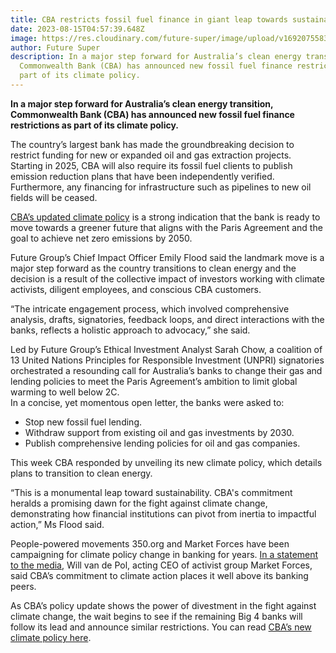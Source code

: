 ```yaml
---
title: CBA restricts fossil fuel finance in giant leap towards sustainability
date: 2023-08-15T04:57:39.648Z
image: https://res.cloudinary.com/future-super/image/upload/v1692075583/photo-1611273426858-450d8e3c9fce.avif
author: Future Super
description: In a major step forward for Australia’s clean energy transition,
  Commonwealth Bank (CBA) has announced new fossil fuel finance restrictions as
  part of its climate policy.
---
```

**In a major step forward for Australia’s clean energy transition, Commonwealth Bank (CBA) has announced new fossil fuel finance restrictions as part of its climate policy.** 

The country’s largest bank has made the groundbreaking decision to restrict funding for new or expanded oil and gas extraction projects. Starting in 2025, CBA will also require its fossil fuel clients to publish emission reduction plans that have been independently verified. Furthermore, any financing for infrastructure such as pipelines to new oil fields will be ceased. 

[CBA’s updated climate policy](https://www.commbank.com.au/about-us/investors/annual-reports/climate-report-2023.html) is a strong indication that the bank is ready to move towards a greener future that aligns with the Paris Agreement and the goal to achieve net zero emissions by 2050. 

Future Group’s Chief Impact Officer Emily Flood said the landmark move is a major step forward as the country transitions to clean energy and the decision is a result of the collective impact of investors working with climate activists, diligent employees, and conscious CBA customers. 

“The intricate engagement process, which involved comprehensive analysis, drafts, signatories, feedback loops, and direct interactions with the banks, reflects a holistic approach to advocacy,” she said. 

Led by Future Group’s Ethical Investment Analyst Sarah Chow, a coalition of 13 United Nations Principles for Responsible Investment (UNPRI) signatories orchestrated a resounding call for Australia’s banks to change their gas and lending policies to meet the Paris Agreement’s ambition to limit global warming to well below 2C.\
In a concise, yet momentous open letter, the banks were asked to:

* Stop new fossil fuel lending.
* Withdraw support from existing oil and gas investments by 2030.
* Publish comprehensive lending policies for oil and gas companies.

This week CBA responded by unveiling its new climate policy, which details plans to transition to clean energy. 

“This is a monumental leap toward sustainability. CBA's commitment heralds a promising dawn for the fight against climate change, demonstrating how financial institutions can pivot from inertia to impactful action,” Ms Flood said. 

People-powered movements 350.org and Market Forces have been campaigning for climate policy change in banking for years. [In a statement to the media](https://www.canberratimes.com.au/story/8302494/fossil-fuel-finances-drying-up-as-cba-cuts-support/), Will van de Pol, acting CEO of activist group Market Forces, said CBA’s commitment to climate action places it well above its banking peers. 

As CBA’s policy update shows the power of divestment in the fight against climate change, the wait begins to see if the remaining Big 4 banks will follow its lead and announce similar restrictions. You can read [CBA’s new climate policy here](https://www.commbank.com.au/about-us/investors/annual-reports/climate-report-2023.html).